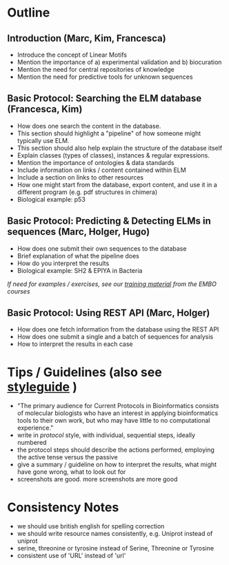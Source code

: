 # Outline

## Introduction (Marc, Kim, Francesca)

- Introduce the concept of Linear Motifs
- Mention the importance of a) experimental validation and b) biocuration
- Mention the need for central repositories of knowledge
- Mention the need for predictive tools for unknown sequences

## Basic Protocol: Searching the ELM database (Francesca, Kim)

- How does one search the content in the database.
- This section should highlight a "pipeline" of how someone might typically use ELM.
- This section should also help explain the structure of the database itself
- Explain classes (types of classes), instances & regular expressions.
- Mention the importance of ontologies & data standards 
- Include information on links / content contained within ELM 
- Include a section on links to other resources
- How one might start from the database, export content, and use it in a different program (e.g. pdf structures in chimera)
- Biological example: p53


## Basic Protocol: Predicting & Detecting ELMs in sequences (Marc, Holger, Hugo)

- How does one submit their own sequences to the database
- Brief explanation of what the pipeline does
- How do you interpret the results
- Biological example: SH2 & EPIYA in Bacteria

*If need for examples / exercises, see our 
[training material](http://aidanbudd.github.io/ppisnd/trainingMaterial/holgerDinkel/linear_motifs/) from the EMBO courses*


## Basic Protocol: Using REST API (Marc, Holger)

- How does one fetch information from the database using the REST API
- How does one submit a single and a batch of sequences for analysis
- How to interpret the results in each case


# Tips / Guidelines (also see [styleguide](instructions2authors/bioinformatics-style-9.10.pdf) )
- "The primary audience for Current Protocols in Bioinformatics consists of molecular biologists who have an interest in applying bioinformatics tools to their own work, but who may have little to no computational experience."
- write in *protocol* style, with individual, sequential steps, ideally numbered
- the protocol steps should describe the actions performed, employing the active tense versus the passive
- give a summary / guideline on how to interpret the results, what might have gone wrong, what to look out for
- screenshots are good. more screenshots are more good


# Consistency Notes

- we should use british english for spelling correction
- we should write resource names consistently, e.g. Uniprot instead of uniprot
- serine, threonine or tyrosine instead of Serine, Threonine or Tyrosine
- consistent use of 'URL' instead of 'url'

